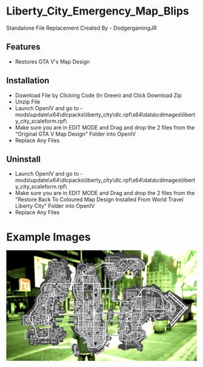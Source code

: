 # Liberty_City_Emergency_Map_Blips
Standalone File Replacement Created By - DodgergamingJR

## Features
* Restores GTA V's Map Design

## Installation

- Download File by Clicking Code (In Green) and Click Download Zip
- Unzip File
- Launch OpenIV and go to - mods\update\x64\dlcpacks\liberty_city\dlc.rpf\x64\data\cdimages\liberty_city_scaleform.rpf\
- Make sure you are in EDIT MODE and Drag and drop the 2 files from the "Original GTA V Map Design" Folder into OpenIV
- Replace Any Files

## Uninstall
- Launch OpenIV and go to - mods\update\x64\dlcpacks\liberty_city\dlc.rpf\x64\data\cdimages\liberty_city_scaleform.rpf\
- Make sure you are in EDIT MODE and Drag and drop the 2 files from the "Restore Back To Coloured Map Design Installed From World Travel Liberty City" Folder into OpenIV
- Replace Any Files

# Example Images
![Example Image 1](Example/Singleplayer.png)
